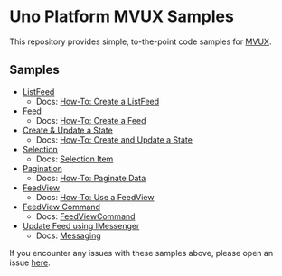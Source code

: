# Uno Platform MVUX Samples

This repository provides simple, to-the-point code samples for [MVUX](https://platform.uno/docs/articles/external/uno.extensions/doc/Learn/Mvux/Overview.html?tabs=viewmodel%2Cmodel).

## Samples

- [ListFeed](src/MVUX/Presentation/ListFeedSample/)
  - Docs: [How-To: Create a ListFeed](https://platform.uno/docs/articles/external/uno.extensions/doc/Learn/Mvux/Tutorials/HowTo-ListFeed.html)
- [Feed](src/MVUX/Presentation/FeedSample)
  - Docs: [How-To: Create a Feed](https://platform.uno/docs/articles/external/uno.extensions/doc/Learn/Mvux/Tutorials/HowTo-SimpleFeed.html)
- [Create & Update a State](src/MVUX/Presentation/UpdateStateSample)
  - Docs: [How-To: Create and Update a State](https://platform.uno/docs/articles/external/uno.extensions/doc/Reference/Reactive/state.html)
- [Selection](src/MVUX/Presentation/SelectionSample)
  - Docs: [Selection Item](https://platform.uno/docs/articles/external/uno.extensions/doc/Learn/Mvux/Advanced/Selection.html)
- [Pagination](src/MVUX/Presentation/PaginationSample)
  - Docs: [How-To: Paginate Data](https://platform.uno/docs/articles/external/uno.extensions/doc/Learn/Mvux/Advanced/Pagination.html)
- [FeedView](src/MVUX/Presentation/FeedViewSample)
  - Docs: [How-To: Use a FeedView](https://platform.uno/docs/articles/external/uno.extensions/doc/Learn/Mvux/Tutorials/HowTo-SimpleFeed.html#using-a-feedview)
- [FeedView Command](src/MVUX/Presentation/FeedViewCommandSample)
  - Docs: [FeedViewCommand]()
- [Update  Feed using IMessenger](src/MVUX/Presentation/IMessengerSample)
  - Docs: [Messaging](xref:Uno.Extensions.Mvux.Advanced.Messaging)

If you encounter any issues with these samples above, please open an issue [here](https://github.com/unoplatform/Uno.Samples/issues/new).
